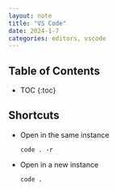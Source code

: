 ```yaml
---
layout: note
title: "VS Code"
date: 2024-1-7
categories: editors, vscode
---
```


## Table of Contents

- TOC
{:toc}

## Shortcuts

- Open in the same instance

  ```shell
  code . -r
  ```

- Open in a new instance

  ```shell
  code .
  ```
